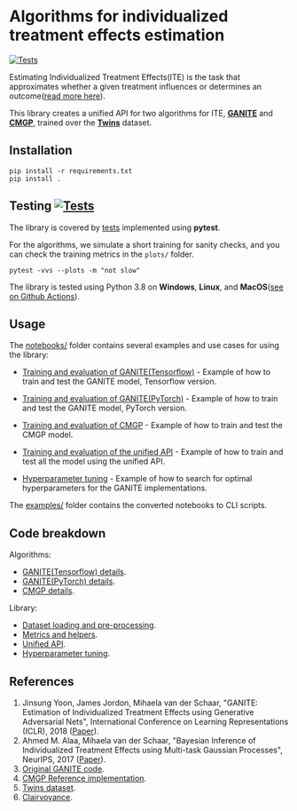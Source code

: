 # Algorithms for individualized treatment effects estimation

[![Tests](https://github.com/bcebere/ite-api/workflows/Tests/badge.svg?branch=main)](https://github.com/bcebere/ite-api/actions?query=workflow%3ATests)

Estimating Individualized Treatment Effects(ITE) is the task that approximates whether a given treatment influences or determines an outcome([read more here](https://www.vanderschaar-lab.com/individualized-treatment-effect-inference/)).

This library creates a unified API for two algorithms for ITE, **[GANITE](https://openreview.net/pdf?id=ByKWUeWA-)** and **[CMGP](https://arxiv.org/pdf/1704.02801.pdf)**, trained over the **[Twins](https://www.nber.org/data/linked-birth-infant-death-data-vital-statistics-data.html)** dataset.

## Installation

```
pip install -r requirements.txt
pip install .
```

## Testing [![Tests](https://github.com/bcebere/ite-api/workflows/Tests/badge.svg?branch=main)](https://github.com/bcebere/ite-api/actions?query=workflow%3ATests)


The library is covered by [tests](https://github.com/bcebere/ite-api/tree/main/tests/ite) implemented using **pytest**.

For the algorithms, we simulate a short training for sanity checks, and you can check the training metrics in the `plots/` folder.
```
pytest -vvs --plots -m "not slow"
```

The library is tested using Python 3.8 on **Windows**, **Linux**, and **MacOS**([see on Github Actions](https://github.com/bcebere/ite-api/actions)).

## Usage

The [notebooks/](https://github.com/bcebere/ite-api/tree/main/notebooks) folder contains several examples and use cases for using the library:


 - [Training and evaluation of GANITE(Tensorflow)](https://github.com/bcebere/ite-api/blob/main/notebooks/ganite_train_evaluation.ipynb) - Example of how to train and test the GANITE model, Tensorflow version.

 - [Training and evaluation of GANITE(PyTorch)](https://github.com/bcebere/ite-api/blob/main/notebooks/ganite_pytorch_train_evaluation.ipynb) - Example of how to train and test the GANITE model, PyTorch version.

 - [Training and evaluation of CMGP](https://github.com/bcebere/ite-api/blob/main/notebooks/cmgp_train_evaluation.ipynb) - Example of how to train and test the CMGP model.

 - [Training and evaluation of the unified API](https://github.com/bcebere/ite-api/blob/main/notebooks/unified_api_train_evaluation.ipynb) - Example of how to train and test all the model using the unified API.

 - [Hyperparameter tuning](https://github.com/bcebere/ite-api/blob/main/notebooks/hyperparam_tuning.ipynb) - Example of how to search for optimal hyperparameters for the GANITE implementations.

The [examples/](https://github.com/bcebere/ite-api/tree/main/examples) folder contains the converted notebooks to CLI scripts.

## Code breakdown
Algorithms:

- [GANITE(Tensorflow) details](https://github.com/bcebere/ite-api/tree/main/src/ite/algs/ganite).
- [GANITE(PyTorch) details](https://github.com/bcebere/ite-api/tree/main/src/ite/algs/ganite_torch).
- [CMGP details](https://github.com/bcebere/ite-api/tree/main/src/ite/algs/causal_multitask_gaussian_processes).

Library:

- [Dataset loading and pre-processing](https://github.com/bcebere/ite-api/tree/main/src/ite/datasets).
- [Metrics and helpers](https://github.com/bcebere/ite-api/tree/main/src/ite/utils).
- [Unified API](https://github.com/bcebere/ite-api/tree/main/src/ite/algs).
- [Hyperparameter tuning](https://github.com/bcebere/ite-api/tree/main/src/ite/algs).

## References
1. Jinsung Yoon, James Jordon, Mihaela van der Schaar, "GANITE: Estimation of Individualized Treatment Effects using Generative Adversarial Nets", International Conference on Learning Representations (ICLR), 2018 ([Paper](https://openreview.net/forum?id=ByKWUeWA-)).
2. Ahmed M. Alaa, Mihaela van der Schaar, "Bayesian Inference of Individualized Treatment Effects using Multi-task Gaussian Processes", NeurIPS, 2017 ([Paper](https://arxiv.org/pdf/1704.02801.pdf)).
3. [Original GANITE code](https://bitbucket.org/mvdschaar/mlforhealthlabpub/src/master/alg/ganite/).
4. [CMGP Reference implementation](https://bitbucket.org/mvdschaar/mlforhealthlabpub/src/master/alg/causal_multitask_gaussian_processes_ite/).
5. [Twins dataset](https://www.nber.org/data/linked-birth-infant-death-data-vital-statistics-data.html).
6. [Clairvoyance](https://bitbucket.org/mvdschaar/mlforhealthlabpub/src/02edab3b2b6d635470fa80184bbfd03b8bf8082d/app/clairvoyance/).
